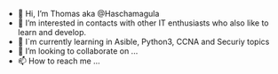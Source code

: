 - 👋 Hi, I’m Thomas aka @Haschamagula
- 👀 I’m interested in contacts with other IT enthusiasts who also like to learn and develop.
- 🌱 I`m currently learning in Asible, Python3, CCNA and Securiy topics
- 💞️ I’m looking to collaborate on ...
- 📫 How to reach me ...

<!---
Haschamagula/Haschamagula is a ✨ special ✨ repository because its `README.md` (this file) appears on your GitHub profile.
You can click the Preview link to take a look at your changes.
--->
